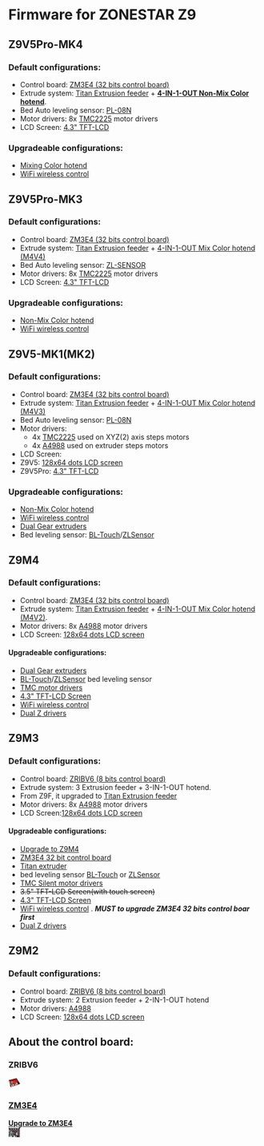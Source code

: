 # Firmware for ZONESTAR Z9  
## Z9V5Pro-MK4
### Default configurations:
- Control board: [ZM3E4 (32 bits control board)](#zm3e4)
- Extrude system: [Titan Extrusion feeder](https://www.aliexpress.com/item/3256801491924265.html) + [**4-IN-1-OUT Non-Mix Color hotend**](https://github.com/ZONESTAR3D/Upgrade-kit-guide/tree/main/HOTEND/E4%204-IN-1-OUT%20Non-Mixing%20Color%20Hotend).
- Bed Auto leveling sensor: [PL-08N](https://www.aliexpress.com/item/2255800409994958.html)
- Motor drivers: 8x [TMC2225](https://www.aliexpress.com/item/3256803084406467.html) motor drivers
- LCD Screen: [4.3" TFT-LCD](https://github.com/ZONESTAR3D/Upgrade-kit-guide/tree/main/TFT-LCD/LCD-DWIN)   

### Upgradeable configurations: 
- [Mixing Color hotend](https://www.aliexpress.com/item/3256801395327031.html)
- [WiFi wireless control](https://www.aliexpress.com/item/3256802192236737.html) 

## Z9V5Pro-MK3
### Default configurations:
- Control board: [ZM3E4 (32 bits control board)](#zm3e4)
- Extrude system: [Titan Extrusion feeder](https://www.aliexpress.com/item/3256801491924265.html) + [4-IN-1-OUT Mix Color hotend (M4V4)](https://github.com/ZONESTAR3D/Upgrade-kit-guide/tree/main/HOTEND/M4%20%204-IN-1-OUT%20Mixing%20Color%20Hotend)
- Bed Auto leveling sensor: [ZL-SENSOR](https://www.aliexpress.com/item/3256802678996718.html)
- Motor drivers: 8x [TMC2225](https://www.aliexpress.com/item/3256803084406467.html) motor drivers
- LCD Screen: [4.3" TFT-LCD](https://github.com/ZONESTAR3D/Upgrade-kit-guide/tree/main/TFT-LCD/LCD-DWIN)  
### Upgradeable configurations: 
- [Non-Mix Color hotend](https://www.aliexpress.com/item/3256802765462947.html)
- [WiFi wireless control](https://www.aliexpress.com/item/3256802192236737.html) 


## Z9V5-MK1(MK2)
### Default configurations:
- Control board: [ZM3E4 (32 bits control board)](#zm3e4)
- Extrude system: [Titan Extrusion feeder](https://www.aliexpress.com/item/3256801491924265.html) + [4-IN-1-OUT Mix Color hotend (M4V3)](https://github.com/ZONESTAR3D/Upgrade-kit-guide/tree/main/HOTEND/M4%20%204-IN-1-OUT%20Mixing%20Color%20Hotend)
- Bed Auto leveling sensor: [PL-08N](https://www.aliexpress.com/item/2255800409994958.html)
- Motor drivers:
  - 4x [TMC2225](https://www.aliexpress.com/item/3256803084406467.html) used on XYZ(2) axis steps motors 
  - 4x [A4988](https://www.aliexpress.com/item/2255800771058461.html) used on extruder steps motors
- LCD Screen: 
 - Z9V5: [128x64 dots LCD screen](https://www.aliexpress.com/item/2255801130809506.html)   
 - Z9V5Pro: [4.3" TFT-LCD](https://github.com/ZONESTAR3D/Upgrade-kit-guide/tree/main/TFT-LCD/LCD-DWIN)      
### Upgradeable configurations: 
- [Non-Mix Color hotend](https://www.aliexpress.com/item/3256802765462947.html)
- [WiFi wireless control](https://www.aliexpress.com/item/3256802192236737.html) 
- [Dual Gear extruders](https://www.aliexpress.com/item/3256803287046246.html)
- Bed leveling sensor: [BL-Touch](https://www.aliexpress.com/item/3256801278105777.html)/[ZLSensor](https://www.aliexpress.com/item/3256802678996718.html) 

## Z9M4
### Default configurations:
- Control board: [ZM3E4 (32 bits control board)](#zm3e4)
- Extrude system: [Titan Extrusion feeder](https://www.aliexpress.com/item/3256801491924265.html) + [4-IN-1-OUT Mix Color hotend (M4V2)](https://github.com/ZONESTAR3D/Upgrade-kit-guide/tree/main/HOTEND/M4%20%204-IN-1-OUT%20Mixing%20Color%20Hotend).
- Motor drivers: 8x [A4988](https://www.aliexpress.com/item/2255800771058461.html) motor drivers
- LCD Screen: [128x64 dots LCD screen](https://www.aliexpress.com/item/2255801130809506.html)
#### Upgradeable configurations:
- [Dual Gear extruders](https://www.aliexpress.com/item/3256803287046246.html)
- [BL-Touch](https://www.aliexpress.com/item/3256801278105777.html)/[ZLSensor](https://www.aliexpress.com/item/3256802678996718.html) bed leveling sensor
- [TMC motor drivers](https://www.aliexpress.com/item/3256803218812844.html)
- [4.3" TFT-LCD Screen](https://github.com/ZONESTAR3D/Upgrade-kit-guide/tree/main/TFT-LCD/LCD-DWIN)
- [WiFi wireless control](https://www.aliexpress.com/item/3256802192236737.html) 
- [Dual Z drivers](https://www.aliexpress.com/item/3256801447052364.html)

## Z9M3
### Default configurations: 
- Control board: [ZRIBV6 (8 bits control board)](#zribv6)
- Extrude system: 3 Extrusion feeder + 3-IN-1-OUT hotend.
- From Z9F, it upgraded to [Titan Extrusion feeder](https://www.aliexpress.com/item/3256801491924265.html)
- Motor drivers: 8x [A4988](https://www.aliexpress.com/item/2255800771058461.html) motor drivers
- LCD Screen:[128x64 dots LCD screen](https://www.aliexpress.com/item/2255801130809506.html)
#### Upgradeable configurations:
- [Upgrade to Z9M4](https://www.aliexpress.com/item/3256803218812844.html)
- [ZM3E4 32 bit control board](https://www.aliexpress.com/item/3256801114422275.html)
- [Titan extruder](https://www.aliexpress.com/item/3256801491924265.html)
- bed leveling sensor [BL-Touch](https://www.aliexpress.com/item/3256801278105777.html) or [ZLSensor](https://www.aliexpress.com/item/3256802678996718.html) 
- [TMC Silent motor drivers](https://www.aliexpress.com/item/3256803218812844.html)
- ~~3.5" TFT-LCD Screen(with touch screen)~~
- [4.3" TFT-LCD Screen](https://github.com/ZONESTAR3D/Upgrade-kit-guide/tree/main/TFT-LCD/LCD-DWIN)
- [WiFi wireless control](https://www.aliexpress.com/item/3256802192236737.html) . ***MUST to upgrade ZM3E4 32 bits control boar first***   
- [Dual Z drivers](https://www.aliexpress.com/item/3256801447052364.html)

## Z9M2
### Default configurations:
- Control board: [ZRIBV6 (8 bits control board)](#zribv6)  
- Extrude system: 2 Extrusion feeder + 2-IN-1-OUT hotend
- Motor drivers: [A4988](https://www.aliexpress.com/item/2255800771058461.html)   
- LCD Screen: [128x64 dots LCD screen](https://www.aliexpress.com/item/2255801130809506.html)


## About the control board:
### ZRIBV6
![ZRIBV6](ZRIBV6.jpg)

### [ZM3E4](https://www.aliexpress.com/item/3256801114422275.html)
[**Upgrade to ZM3E4**](https://www.aliexpress.com/item/1005001300737027.html)  
![ZM3E4](ZM3E4.jpg)
